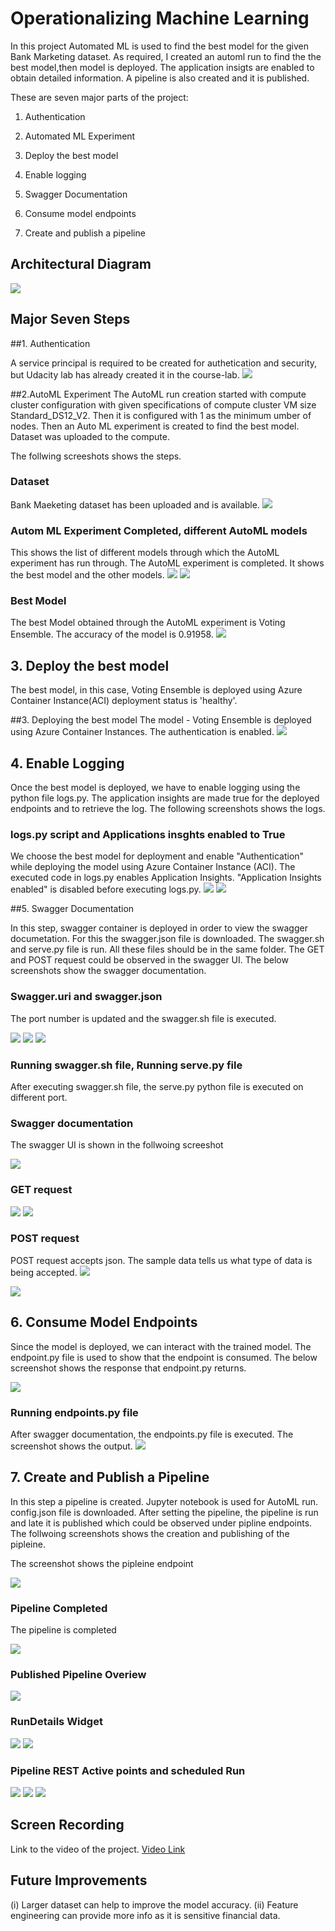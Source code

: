 
# Operationalizing Machine Learning

In this project Automated ML is used to find the best model for the given Bank Marketing dataset.
As required, I created an automl run to find the the best model,then model is deployed.
The application insigts are enabled  to obtain detailed information. A pipeline is also created
and it is published. 

These are seven major parts of the project:

1. Authentication

2. Automated ML Experiment

3. Deploy the best model

4. Enable logging

5. Swagger Documentation

6. Consume model endpoints

7. Create and publish a pipeline



## Architectural Diagram

<img src="./Screenshots/a0_archi.PNG" />

## Major Seven Steps

##1. Authentication

A service principal is required to be created for authetication and security, but Udacity lab has already created it in the course-lab. 
<img src="Screenshots/a0_archi.PNG">

##2.AutoML Experiment
The AutoML run creation started with compute cluster configuration with given specifications
of compute cluster VM size Standard_DS12_V2. Then it is configured with 1 as the
minimum umber of nodes. Then an Auto ML experiment is created
to find the best model. Dataset was uploaded to the compute.

The follwing screeshots shows the steps.
   
### Dataset
Bank Maeketing dataset has been uploaded and is available.
<img src="Screenshots/a1_reg_dataset.PNG">

### Autom ML Experiment Completed, different AutoML models
This shows the list of different models through which the AutoML experiment has run through.
The AutoML experiment is completed. It shows the best model and the other models.
<img src="./Screenshots/a4_runs_with_BM.PNG" />
<img src="./Screenshots/a2_completed" />


### Best Model
The best Model obtained through the AutoML experiment is Voting Ensemble. The accuracy of the model is 0.91958.
<img src="./Screenshots/a3_votingEn.PNG" />

## 3. Deploy the best model

The best model, in this case, Voting Ensemble is deployed using Azure Container Instance(ACI)
deployment status is 'healthy'. 

##3. Deploying the best model
The model - Voting Ensemble is deployed using Azure Container Instances. The authentication is enabled.
<img src="./Screenshots/b1_deploy1.PNG" />


## 4. Enable Logging 

Once the best model is deployed, we have to enable logging using the python file logs.py.
The application insights are made true for the deployed endpoints and to retrieve the log.
The following screenshots shows the logs.

### logs.py script and Applications insghts enabled to True
We choose the best model for deployment and enable "Authentication" while
deploying the model using Azure Container Instance (ACI). The executed code in logs.py
enables Application Insights. "Application Insights enabled" is disabled before executing logs.py.
<img src="./Screenshots/c0_logspy.PNG" />
<img src="./Screenshots/c1_appli.PNG" />

##5. Swagger Documentation 

In this step, swagger container is deployed in order to view the swagger documetation. For this the swagger.json file is downloaded. The swagger.sh and serve.py file is run. All these files should be in the same folder. The GET and POST request could be observed in the swagger UI. The below screenshots show the swagger documentation.

### Swagger.uri and swagger.json

The port number is updated and the swagger.sh file is executed.

<img src="./Screenshots/d0_swag1.PNG" />

<img src="./Screenshots/d1_swaggerjson.PNG" />

<img src="./Screenshots/d3_http_swag_ui.PNG" />


### Running swagger.sh file, Running serve.py file
After executing swagger.sh file, the serve.py python file is executed on different port.


### Swagger documentation
The swagger UI is shown in the follwoing screeshot

<img src="./Screenshots/d2_localhost.PNG" />


### GET request
<img src="./Screenshots/d4_httpget1.PNG" />

<img src="./Screenshots/d5_httpget2.PNG" />

### POST request
POST request accepts json. The sample data tells us what type of data is being accepted. 
<img src="./Screenshots/d6_post1.PNG" />

<img src="./Screenshots/d7_post2.PNG" />

## 6. Consume Model Endpoints
Since the model is deployed, we can interact with the trained model.
 The endpoint.py file is used to show that the endpoint is consumed.
 The below screenshot shows the response that endpoint.py returns.
 
<img src="./Screenshots/e1_scoringuri_key.PNG" />

### Running endpoints.py file
After swagger documentation, the endpoints.py file is executed. The screenshot shows the output.
<img src="./Screenshots/enpoint-results.PNG" />

## 7. Create and Publish a Pipeline

In this step a pipeline is created. Jupyter notebook is used for AutoML run. config.json file is downloaded.
After setting the pipeline, the pipeline is run and late it is published which could be observed under
pipline endpoints. The follwoing screenshots shows the creation and publishing of the pipleine.


The screenshot shows the pipleine endpoint

<img src="./Screenshots/endpoint.PNG" />

### Pipeline Completed
The pipeline is completed

<img src="./Screenshots/p_completed.PNG" />

### Published Pipeline Overiew

<img src="./Screenshots/jupyt_pipeline.PNG" />

### RunDetails Widget

<img src="./Screenshots/jupy2.PNG" />

<img src="./Screenshots/jupy3.PNG" />

### Pipeline REST Active points and scheduled Run

<img src="./Screenshots/p4_REST_ACTIVE.PNG" />

<img src="./Screenshots/p1_to_publish.PNG" />

<img src="./Screenshots/p2.PNG" />

## Screen Recording
Link to the video of the project. [Video Link](https://youtu.be/SC2MRSfIcTc)

## Future Improvements
(i) Larger dataset can help to improve the model accuracy. (ii) Feature engineering can provide more info as it is sensitive financial data.



